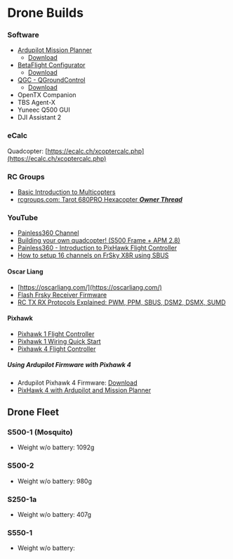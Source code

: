 # Drone Builds


### Software

- [Ardupilot Mission Planner](http://ardupilot.org/planner/)
  - [Download](http://firmware.ardupilot.org/Tools/MissionPlanner/)
- [BetaFlight Configurator](https://github.com/betaflight/betaflight-configurator)
  - [Download](https://github.com/betaflight/betaflight-configurator/releases)
- [QGC - QGroundControl](http://qgroundcontrol.com/)
  - [Download](https://docs.qgroundcontrol.com/en/getting_started/download_and_install.html)
- OpenTX Companion 
- TBS Agent-X
- Yuneec Q500 GUI
- DJI Assistant 2

### eCalc

Quadcopter: [https://ecalc.ch/xcoptercalc.php](https://ecalc.ch/xcoptercalc.php)

### RC Groups

- [Basic Introduction to Multicopters](https://www.rcgroups.com/forums/showthread.php?2429327-Basic-Introduction-to-Multicopters)
- [rcgroups.com: Tarot 680PRO Hexacopter *****Owner Thread*****](https://www.rcgroups.com/forums/showthread.php?2063435-Tarot-680PRO-Hexacopter-%2A%2A%2A%2A%2AOwner-Thread%2A%2A%2A%2A%2A/page364)

### YouTube

- [Painless360 Channel](https://www.youtube.com/user/Painless360)
- [Building your own quadcopter! (S500 Frame + APM 2.8)](https://www.youtube.com/watch?v=WWoDdBTV67Q)
- [Painless360 - Introduction to PixHawk Flight Controller](https://www.youtube.com/playlist?list=PLYsWjANuAm4r4idFZY24pP6s1K6ABMU0p)
- [How to setup 16 channels on FrSky X8R using SBUS](https://www.youtube.com/watch?v=jUkutJrzXFI)

#### Oscar Liang

- [https://oscarliang.com/](https://oscarliang.com/)
- [Flash Frsky Receiver Firmware](https://oscarliang.com/flash-frsky-rx-firmware/)
- [RC TX RX Protocols Explained: PWM, PPM, SBUS, DSM2, DSMX, SUMD](https://oscarliang.com/pwm-ppm-sbus-dsm2-dsmx-sumd-difference/)

#### Pixhawk

- [Pixhawk 1 Flight Controller](https://github.com/ArduPilot/ardupilot/tree/master/libraries/AP_HAL_ChibiOS/hwdef/Pixhawk1)
- [Pixhawk 1 Wiring Quick Start](http://ardupilot.org/copter/docs/common-pixhawk-wiring-and-quick-start.html)
- [Pixhawk 4 Flight Controller](https://github.com/ArduPilot/ardupilot/tree/master/libraries/AP_HAL_ChibiOS/hwdef/Pixhawk4)

##### Using Ardupilot Firmware with Pixhawk 4

- Ardupilot Pixhawk 4 Firmware: [Download](http://firmware.ardupilot.org/Copter/latest/Pixhawk4/)
- [PixHawk 4 with Ardupilot and Mission Planner](https://www.youtube.com/watch?v=mEECLCmXEXg&list=PLYsWjANuAm4r4idFZY24pP6s1K6ABMU0p)

## Drone Fleet

### S500-1 (Mosquito)

- Weight w/o battery: 1092g

### S500-2 

- Weight w/o battery: 980g

### S250-1a

- Weight w/o battery: 407g

### S550-1

- Weight w/o battery:


